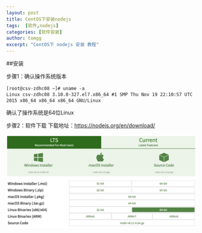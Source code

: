 ```yaml
---
layout: post
title: CentOS下安装nodejs
tags:  [软件,nodejs]
categories: [软件安装]
author: tomgg
excerpt: "CentOS下 nodejs 安装 教程"
---
```



##安装

步骤1：确认操作系统版本
``` shell
[root@csv-zdhc08 ~]# uname -a
Linux csv-zdhc08 3.10.0-327.el7.x86_64 #1 SMP Thu Nov 19 22:10:57 UTC 2015 x86_64 x86_64 x86_64 GNU/Linux
```
确认了操作系统是64位Linux

步骤2：软件下载
下载地址：https://nodejs.org/en/download/

![nodejs-web][1]



[1]: /assets/images/posts/2018-08-21-software-nodejs/01-nodejs-web.jpg "nodejs-web"
